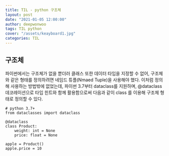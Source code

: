 ```yaml
---
title: TIL - python 구조체
layout: post
date: "2021-01-05 12:00:00"
author: deepwonwoo
tags: TIL python
cover: "/assets/keayboard1.jpg"
categories: TIL
---
```




## 구조체

파이썬에서는 구조체가 없을 뿐더러 클래스 또한 데이터 타입을 지정할 수 없어, 구조체와 같은 형태를 정의하려면 네임드 튜플(Nmaed Tuple)을 사용해야 했다. 이처럼 정의해 사용하는 방법밖에 없었는데, 파이썬 3.7부터 dataclass를 지원하며, @dataclass 데코레이션으로 타입 힌트와 함께 활용함으로써 다음과 같이 class 를 이용해 구조체 형태로 정의할 수 있다.



```
# python 3.7+
from dataclasses import dataclass

@dataclass
class Product:
	weight: int = None
	price: float = None
	
apple = Product()
apple.price = 10
```

